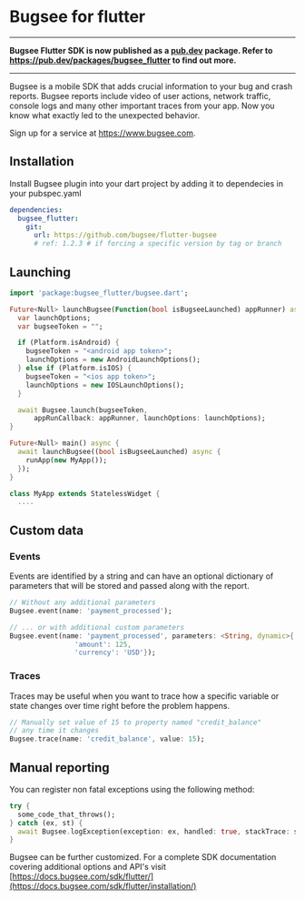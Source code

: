 # Bugsee for flutter

<hr />

**Bugsee Flutter SDK is now published as a [pub.dev](https://pub.dev) package. Refer to https://pub.dev/packages/bugsee_flutter to find out more.**

<hr />

Bugsee is a mobile SDK that adds crucial information to your bug and crash reports. Bugsee reports include video of user actions, network traffic, console logs and many other important traces from your app. Now you know what exactly led to the unexpected behavior.

Sign up for a service at https://www.bugsee.com.

## Installation

Install Bugsee plugin into your dart project by adding it to dependecies in your pubspec.yaml

```yaml
dependencies:
  bugsee_flutter:
    git:
      url: https://github.com/bugsee/flutter-bugsee
      # ref: 1.2.3 # if forcing a specific version by tag or branch
```

## Launching

```dart
import 'package:bugsee_flutter/bugsee.dart';

Future<Null> launchBugsee(Function(bool isBugseeLaunched) appRunner) async {
  var launchOptions;
  var bugseeToken = "";

  if (Platform.isAndroid) {
    bugseeToken = "<android app token>";
    launchOptions = new AndroidLaunchOptions();
  } else if (Platform.isIOS) {
    bugseeToken = "<ios app token>";
    launchOptions = new IOSLaunchOptions();
  }

  await Bugsee.launch(bugseeToken,
      appRunCallback: appRunner, launchOptions: launchOptions);
}

Future<Null> main() async {
  await launchBugsee((bool isBugseeLaunched) async {
    runApp(new MyApp());
  });
}

class MyApp extends StatelessWidget {
  ....
```

## Custom data

### Events

Events are identified by a string and can have an optional dictionary of parameters that will be stored and passed along with the report.

```dart
// Without any additional parameters
Bugsee.event(name: 'payment_processed');

// ... or with additional custom parameters
Bugsee.event(name: 'payment_processed', parameters: <String, dynamic>{
                'amount': 125,
                'currency': 'USD'});
```

### Traces

Traces may be useful when you want to trace how a specific variable or state changes over time right before the problem happens.

```dart
// Manually set value of 15 to property named "credit_balance"
// any time it changes
Bugsee.trace(name: 'credit_balance', value: 15);
```

## Manual reporting

You can register non fatal exceptions using the following method:

```dart
try {
  some_code_that_throws();
} catch (ex, st) {
  await Bugsee.logException(exception: ex, handled: true, stackTrace: st);
}
```

Bugsee can be further customized. For a complete SDK documentation covering additional options and API's visit [https://docs.bugsee.com/sdk/flutter/](https://docs.bugsee.com/sdk/flutter/installation/)
